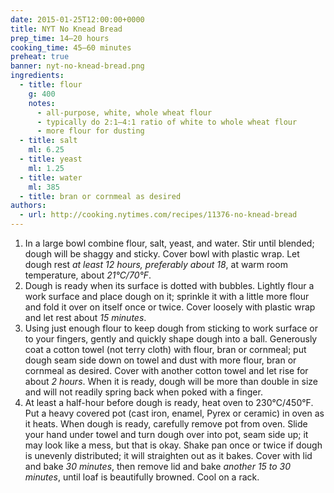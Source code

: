 ```yaml
---
date: 2015-01-25T12:00:00+0000
title: NYT No Knead Bread
prep_time: 14–20 hours
cooking_time: 45–60 minutes
preheat: true
banner: nyt-no-knead-bread.png
ingredients:
  - title: flour
    g: 400
    notes:
      - all-purpose, white, whole wheat flour
      - typically do 2:1–4:1 ratio of white to whole wheat flour
      - more flour for dusting
  - title: salt
    ml: 6.25
  - title: yeast
    ml: 1.25
  - title: water
    ml: 385
  - title: bran or cornmeal as desired
authors:
  - url: http://cooking.nytimes.com/recipes/11376-no-knead-bread
---
```


1. In a large bowl combine flour, salt, yeast, and water. Stir until blended; dough will be shaggy and sticky. Cover bowl with plastic wrap. Let dough rest *at least 12 hours, preferably about 18*, at warm room temperature, about *21°C/70°F*.
2. Dough is ready when its surface is dotted with bubbles. Lightly flour a work surface and place dough on it; sprinkle it with a little more flour and fold it over on itself once or twice. Cover loosely with plastic wrap and let rest about *15 minutes*.
3. Using just enough flour to keep dough from sticking to work surface or to your fingers, gently and quickly shape dough into a ball. Generously coat a cotton towel (not terry cloth) with flour, bran or cornmeal; put dough seam side down on towel and dust with more flour, bran or cornmeal as desired. Cover with another cotton towel and let rise for about *2 hours*. When it is ready, dough will be more than double in size and will not readily spring back when poked with a finger.
4. <span id="preheat-step">At least a half-hour before dough is ready, heat oven to 230°C/450°F.</span> Put a heavy covered pot (cast iron, enamel, Pyrex or ceramic) in oven as it heats. When dough is ready, carefully remove pot from oven. Slide your hand under towel and turn dough over into pot, seam side up; it may look like a mess, but that is okay. Shake pan once or twice if dough is unevenly distributed; it will straighten out as it bakes. Cover with lid and bake *30 minutes*, then remove lid and bake *another 15 to 30 minutes*, until loaf is beautifully browned. Cool on a rack.
